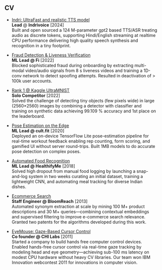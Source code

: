 ## CV

- [Indri: UltraFast and realistic TTS model](2024_indri_tts.md)  
**Lead** @ **Indrivoice** [2024]  
  Built and open sourced a 124 M-parameter gpt2 based TTS/ASR treating audio as discrete tokens, supporting Hindi/English streaming at realtime CPU performance delivering high quality speech synthesis and recognition in a tiny footprint.


- [Fraud Detection & Liveness Verification](2022_jamtara.md)  
**ML Lead @ Fi** [2022]  
  Blocked sophisticated fraud during onboarding by extracting multi-modal video/audio signals from 8 s liveness videos and training a 1D-conv network to detect spoofing attempts. Resulted in deactivation of > 100k user accounts.


- [Rank 1 @ Kaggle UltraMNIST](2022_kaggle_ultramnist.md)  
 **Solo Competitor** [2022]  
  Solved the challenge of detecting tiny objects (few pixels wide) in large (2560×2560) images by combining a detector with classifier and training on synthetic data achieving 99.109 % accuracy and 1st place on the leaderboard.


- [Pose Estimation on the Edge](2020_pose.md)  
**ML Lead @ cult.fit** [2020]  
  Deployed an on-device TensorFlow Lite pose-estimation pipeline for real-time workout feedback enabling rep counting, form scoring, and gamified UI without server round-trips. Built 1MB models to do accurate pose detection on complex poses.


- [Automated Food Recognition](2018_food_tracking.md)  
**ML Lead @ HealthifyMe** [2018]  
  Solved high dropout from manual food logging by launching a snap-and-log system in two weeks curating an initial dataset, training a lightweight CNN, and automating meal tracking for diverse Indian dishes.


- [Ecommerce Search](2015_search.md)  
**Staff Engineer @ BloomReach** [2013]  
  Automated synonym extraction at scale by mining 100 M+ product descriptions and 30 M+ queries—combining contextual embeddings and supervised filtering to improve e-commerce search relevance. Granted two patents for the algorithms developed during this work.


- [EyeMouse: Gaze-Based Cursor Control](2011_ibm.md)  
**Co founder @ CHI Labs** [2011]  
  Started a company to build hands free computer control devices. Enabled hands-free cursor control via real-time gaze tracking by modeling head and eye geometry—achieving sub-100 ms latency on modest CPU hardware without heavy CV libraries. Our team won IBM Innovation webcontest 2011 for innovations in computer vision. 
